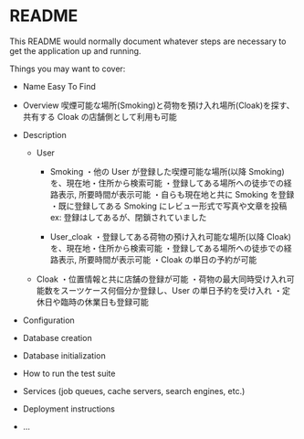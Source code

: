 # README

This README would normally document whatever steps are necessary to get the
application up and running.

Things you may want to cover:

- Name
  Easy To Find

- Overview
  喫煙可能な場所(Smoking)と荷物を預け入れ場所(Cloak)を探す、共有する
  Cloak の店舗側として利用も可能

* Description

  - User

    - Smoking
      ・他の User が登録した喫煙可能な場所(以降 Smoking)を、現在地・住所から検索可能
      ・登録してある場所への徒歩での経路表示, 所要時間が表示可能
      ・自らも現在地と共に Smoking を登録
      ・既に登録してある Smoking にレビュー形式で写真や文章を投稿
      ex: 登録はしてあるが、閉鎖されていました

    - User_cloak
      ・登録してある荷物の預け入れ可能な場所(以降 Cloak)を、現在地・住所から検索可能
      ・登録してある場所への徒歩での経路表示, 所要時間が表示可能
      ・Cloak の単日の予約が可能

  - Cloak
    ・位置情報と共に店舗の登録が可能
    ・荷物の最大同時受け入れ可能数をスーツケース何個分か登録し、User の単日予約を受け入れ
    ・定休日や臨時の休業日も登録可能

- Configuration

- Database creation

- Database initialization

- How to run the test suite

- Services (job queues, cache servers, search engines, etc.)

- Deployment instructions

- ...
